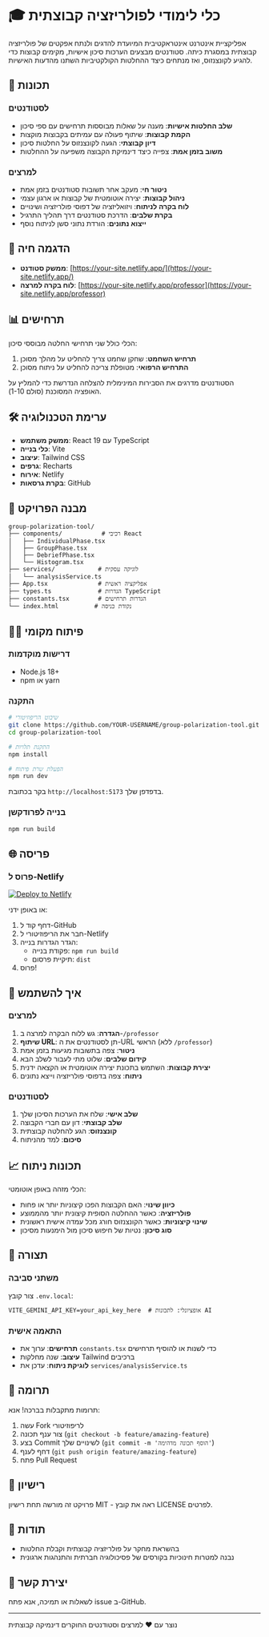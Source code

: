 # 🎓 כלי לימודי לפולריזציה קבוצתית

אפליקציית אינטרנט אינטראקטיבית המיועדת להדגים ולנתח אפקטים של פולריזציה קבוצתית במסגרת כיתה. סטודנטים מבצעים הערכות סיכון אישיות, מקימים קבוצות כדי להגיע לקונצנזוס, ואז מנתחים כיצד ההחלטות הקולקטיביות השתנו מהדעות האישיות.

## 🌟 תכונות

### לסטודנטים
- **שלב החלטות אישיות**: מענה על שאלות מבוססות תרחישים עם ספי סיכון
- **הקמת קבוצות**: שיתוף פעולה עם עמיתים בקבוצות מוקצות
- **דיון קבוצתי**: הגעה לקונצנזוס על החלטות סיכון
- **משוב בזמן אמת**: צפייה כיצד דינמיקת הקבוצה משפיעה על ההחלטות

### למרצים
- **ניטור חי**: מעקב אחר תשובות סטודנטים בזמן אמת
- **ניהול קבוצות**: יצירה אוטומטית של קבוצות או ארגון עצמי
- **לוח בקרה לניתוח**: ויזואליזציה של דפוסי פולריזציה ושינויים
- **בקרת שלבים**: הדרכת סטודנטים דרך תהליך התרגיל
- **ייצוא נתונים**: הורדת נתוני סשן לניתוח נוסף

## 🚀 הדגמה חיה

- **ממשק סטודנט**: [https://your-site.netlify.app/](https://your-site.netlify.app/)
- **לוח בקרה למרצה**: [https://your-site.netlify.app/professor](https://your-site.netlify.app/professor)

## 📊 תרחישים

הכלי כולל שני תרחישי החלטה מבוססי סיכון:

1. **תרחיש השחמט**: שחקן שחמט צריך להחליט על מהלך מסוכן
2. **התרחיש הרפואי**: מטופלת צריכה להחליט על ניתוח מסוכן

הסטודנטים מדרגים את הסבירות המינימלית להצלחה הנדרשת כדי להמליץ על האופציה המסוכנת (סולם 1-10).

## 🛠 ערימת הטכנולוגיה

- **ממשק משתמש**: React 19 עם TypeScript
- **כלי בנייה**: Vite
- **עיצוב**: Tailwind CSS
- **גרפים**: Recharts
- **אירוח**: Netlify
- **בקרת גרסאות**: GitHub

## 📁 מבנה הפרויקט

```
group-polarization-tool/
├── components/           # רכיבי React
│   ├── IndividualPhase.tsx
│   ├── GroupPhase.tsx
│   ├── DebriefPhase.tsx
│   └── Histogram.tsx
├── services/            # לוגיקה עסקית
│   └── analysisService.ts
├── App.tsx              # אפליקציה ראשית
├── types.ts             # הגדרות TypeScript
├── constants.tsx        # הגדרות תרחישים
└── index.html          # נקודת כניסה
```

## 🏃‍♂️ פיתוח מקומי

### דרישות מוקדמות
- Node.js 18+
- npm או yarn

### התקנה

```bash
# שיבוט הריפוזיטורי
git clone https://github.com/YOUR-USERNAME/group-polarization-tool.git
cd group-polarization-tool

# התקנת תלויות
npm install

# הפעלת שרת פיתוח
npm run dev
```

בקר בכתובת `http://localhost:5173` בדפדפן שלך.

### בנייה לפרודקשן

```bash
npm run build
```

## 🌐 פריסה

### פרוס ל-Netlify

[![Deploy to Netlify](https://www.netlify.com/img/deploy/button.svg)](https://app.netlify.com/start/deploy?repository=https://github.com/YOUR-USERNAME/group-polarization-tool)

או באופן ידני:

1. דחף קוד ל-GitHub
2. חבר את הריפוזיטורי ל-Netlify
3. הגדר הגדרות בנייה:
   - פקודת בנייה: `npm run build`
   - תיקיית פרסום: `dist`
4. פרוס!

## 📖 איך להשתמש

### למרצים

1. **הגדרה**: גש ללוח הבקרה למרצה ב-`/professor`
2. **שיתוף URL**: תן לסטודנטים את ה-URL הראשי (ללא `/professor`)
3. **ניטור**: צפה בתשובות מגיעות בזמן אמת
4. **קידום שלבים**: שלוט מתי לעבור לשלב הבא
5. **יצירת קבוצות**: השתמש בתכונת יצירה אוטומטית או הקצאה ידנית
6. **ניתוח**: צפה בדפוסי פולריזציה וייצא נתונים

### לסטודנטים

1. **שלב אישי**: שלח את הערכות הסיכון שלך
2. **שלב קבוצתי**: דון עם חברי הקבוצה
3. **קונצנזוס**: הגע להחלטה קבוצתית
4. **סיכום**: למד מהניתוח

## 📈 תכונות ניתוח

הכלי מזהה באופן אוטומטי:
- **כיוון שינוי**: האם הקבוצות הפכו קיצוניות יותר או פחות
- **פולריזציה**: כאשר ההחלטה הסופית קיצונית יותר מהממוצע
- **שינוי קיצוניות**: כאשר הקונצנזוס חורג מכל עמדה אישית ראשונית
- **סוג סיכון**: נטיות של חיפוש סיכון מול הימנעות מסיכון

## 🔧 תצורה

### משתני סביבה

צור קובץ `.env.local`:

```env
VITE_GEMINI_API_KEY=your_api_key_here  # אופציונלי: לתכונות AI
```

### התאמה אישית

- **תרחישים**: ערוך את `constants.tsx` כדי לשנות או להוסיף תרחישים
- **עיצוב**: שנה מחלקות Tailwind ברכיבים
- **לוגיקת ניתוח**: עדכן את `services/analysisService.ts`

## 🤝 תרומה

תרומות מתקבלות בברכה! אנא:

1. עשה Fork לריפוזיטורי
2. צור ענף תכונה (`git checkout -b feature/amazing-feature`)
3. בצע Commit לשינויים שלך (`git commit -m 'הוסף תכונה מדהימה'`)
4. דחף לענף (`git push origin feature/amazing-feature`)
5. פתח Pull Request

## 📝 רישיון

פרויקט זה מורשה תחת רישיון MIT - ראה את קובץ LICENSE לפרטים.

## 🙏 תודות

- בהשראת מחקר על פולריזציה קבוצתית וקבלת החלטות
- נבנה למטרות חינוכיות בקורסים של פסיכולוגיה חברתית והתנהגות ארגונית

## 📧 יצירת קשר

לשאלות או תמיכה, אנא פתח issue ב-GitHub.

---

נוצר עם ❤️ למרצים וסטודנטים החוקרים דינמיקה קבוצתית